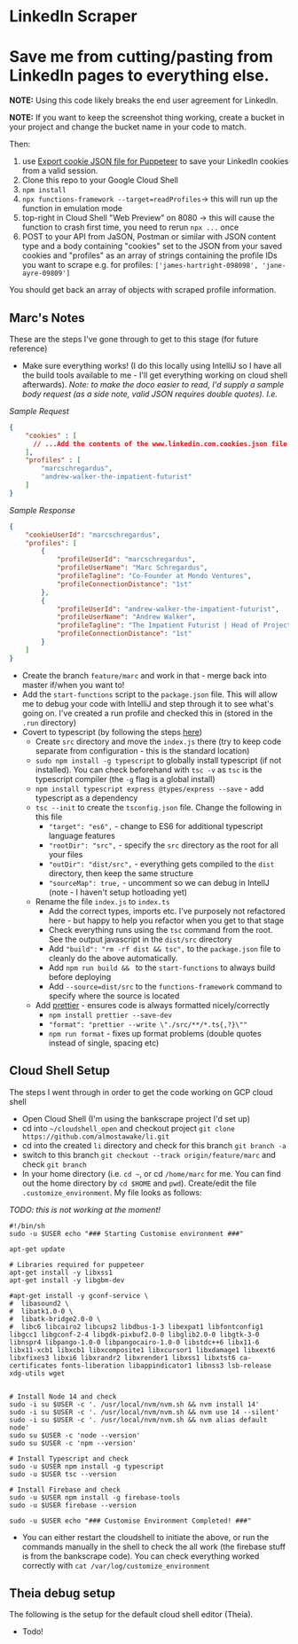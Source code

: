 # LinkedIn Scraper

# Save me from  cutting/pasting from LinkedIn pages to everything else.
**NOTE:** Using this code likely breaks the end user agreement for LinkedIn.


**NOTE:** If you want to keep the screenshot thing working, create a bucket in your project and change the bucket name in your code to match.

Then:

 1. use [Export cookie JSON file for Puppeteer](https://chrome.google.com/webstore/detail/%E3%82%AF%E3%83%83%E3%82%AD%E3%83%BCjson%E3%83%95%E3%82%A1%E3%82%A4%E3%83%AB%E5%87%BA%E5%8A%9B-for-puppet/nmckokihipjgplolmcmjakknndddifde?hl=en) to save your LinkedIn cookies from a valid session.
 1. Clone this repo to your Google Cloud Shell
 1. `npm install`
 1. `npx functions-framework --target=readProfiles`-> this will run up the function in emulation mode
 1. top-right in Cloud Shell "Web Preview" on 8080 -> this will cause the function to crash first time, you need to rerun `npx ...` once
 1. POST to your API from JaSON, Postman or similar with JSON content type and a body containing "cookies" set to the JSON from your saved cookies and "profiles" as an array of strings containing the profile IDs you want to scrape e.g. for profiles: `['james-hartright-098098', 'jane-ayre-09809']`

 You should get back an array of objects with scraped profile information.

## Marc's Notes

These are the steps I've gone through to get to this stage (for future reference)

- Make sure everything works! (I do this locally using IntelliJ so I have all the build tools available to me - I'll 
  get everything working on cloud shell afterwards). _Note: to make the doco easier to read, I'd supply a sample body request (as a side note, 
  valid JSON requires double quotes). I.e._ 

*Sample Request*
```json
{
    "cookies" : [
      // ...Add the contents of the www.linkedin.com.cookies.json file here
    ],
    "profiles" : [
        "marcschregardus",
        "andrew-walker-the-impatient-futurist"
    ]
}
```

*Sample Response*
```json
{
    "cookieUserId": "marcschregardus",
    "profiles": [
        {
            "profileUserId": "marcschregardus",
            "profileUserName": "Marc Schregardus",
            "profileTagline": "Co-Founder at Mondo Ventures",
            "profileConnectionDistance": "1st"
        },
        {
            "profileUserId": "andrew-walker-the-impatient-futurist",
            "profileUserName": "Andrew Walker",
            "profileTagline": "The Impatient Futurist | Head of Projects at ThunderLabs",
            "profileConnectionDistance": "1st"
        }
    ]
}
```

- Create the branch `feature/marc` and work in that - merge back into master if/when you want to!
- Add the `start-functions` script to the `package.json` file. This will allow me to debug your code with IntelliJ and
  step through it to see what's going on. I've created a run profile and checked this in (stored in the `.run` directory)
- Covert to typescript (by following the steps [here](https://www.typescriptlang.org/docs/handbook/migrating-from-javascript.html))
  - Create `src` directory and move the `index.js` there (try to keep code separate from configuration - this is 
    the standard location)
  - `sudo npm install -g typescript` to globally install typescript (if not installed). You can check beforehand with 
    `tsc -v` as `tsc` is the typescript compiler (the `-g` flag is a global install)
  - `npm install typescript express @types/express --save` - add typescript as a dependency
  - `tsc --init` to create the `tsconfig.json` file. Change the following in this file
    - `"target": "es6",` - change to ES6 for additional typescript language features
    - `"rootDir": "src",` - specify the `src` directory as the root for all your files
    - `"outDir": "dist/src",` - everything gets compiled to the `dist` directory, then keep the same structure
    - `"sourceMap": true,` - uncomment so we can debug in IntellJ (note - I haven't setup hotloading yet)
  - Rename the file `index.js` to `index.ts`
    - Add the correct types, imports etc. I've purposely not refactored here - but happy to help you refactor when you 
      get to that stage
    - Check everything runs using the `tsc` command from the root. See the output javascript in the `dist/src` directory
    - Add `"build": "rm -rf dist && tsc",` to the `package.json` file to cleanly do the above automatically.
    - Add `npm run build && ` to the `start-functions` to always build before deploying
    - Add `--source=dist/src` to the `functions-framework` command to specify where the source is located
  - Add [prettier](https://www.npmjs.com/package/prettier) - ensures code is always formatted nicely/correctly
    - `npm install prettier --save-dev`
    - `"format": "prettier --write \"./src/**/*.ts{,?}\""`
    - `npm run format` - fixes up format problems (double quotes instead of single, spacing etc)

## Cloud Shell Setup

The steps I went through in order to get the code working on GCP cloud shell

- Open Cloud Shell (I'm using the bankscrape project I'd set up)
- cd into `~/cloudshell_open` and checkout project `git clone https://github.com/almostawake/li.git`
- cd into the created `li` directory and check for this branch `git branch -a`
- switch to this branch `git checkout --track origin/feature/marc` and check `git branch`
- In your home directory (i.e. `cd ~`, or cd `/home/marc` for me. You can find out the home directory by `cd $HOME` and 
  `pwd`). Create/edit the file `.customize_environment`. My file looks as follows:

_TODO: this is not working at the moment!_
```shell
#!/bin/sh
sudo -u $USER echo "### Starting Customise environment ###"

apt-get update

# Libraries required for puppeteer
apt-get install -y libxss1
apt-get install -y libgbm-dev

#apt-get install -y gconf-service \
#  libasound2 \
#  libatk1.0-0 \
#  libatk-bridge2.0-0 \
#  libc6 libcairo2 libcups2 libdbus-1-3 libexpat1 libfontconfig1 libgcc1 libgconf-2-4 libgdk-pixbuf2.0-0 libglib2.0-0 libgtk-3-0 libnspr4 libpango-1.0-0 libpangocairo-1.0-0 libstdc++6 libx11-6 libx11-xcb1 libxcb1 libxcomposite1 libxcursor1 libxdamage1 libxext6 libxfixes3 libxi6 libxrandr2 libxrender1 libxss1 libxtst6 ca-certificates fonts-liberation libappindicator1 libnss3 lsb-release xdg-utils wget


# Install Node 14 and check
sudo -i su $USER -c '. /usr/local/nvm/nvm.sh && nvm install 14'
sudo -i su $USER -c '. /usr/local/nvm/nvm.sh && nvm use 14 --silent'
sudo -i su $USER -c '. /usr/local/nvm/nvm.sh && nvm alias default node'
sudo su $USER -c 'node --version'
sudo su $USER -c 'npm --version'

# Install Typescript and check
sudo -u $USER npm install -g typescript
sudo -u $USER tsc --version

# Install Firebase and check
sudo -u $USER npm install -g firebase-tools
sudo -u $USER firebase --version

sudo -u $USER echo "### Customise Environment Completed! ###"
```

- You can either restart the cloudshell to initiate the above, or run the commands manually in the 
  shell to check the all work (the firebase stuff is from the bankscrape code). You can check 
  everything worked correctly with `cat /var/log/customize_environment`

## Theia debug setup

The following is the setup for the default cloud shell editor (Theia).

- Todo!
